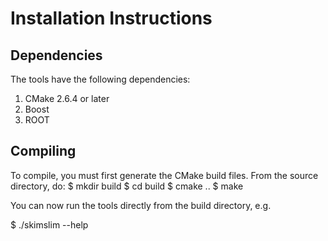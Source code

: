 Installation Instructions
=========================

Dependencies
------------
The tools have the following dependencies:

1. CMake 2.6.4 or later
2. Boost
3. ROOT

Compiling
---------
To compile, you must first generate the CMake build files.  From the source directory, do:
$ mkdir build
$ cd build
$ cmake ..
$ make

You can now run the tools directly from the build directory, e.g.

$ ./skimslim --help

